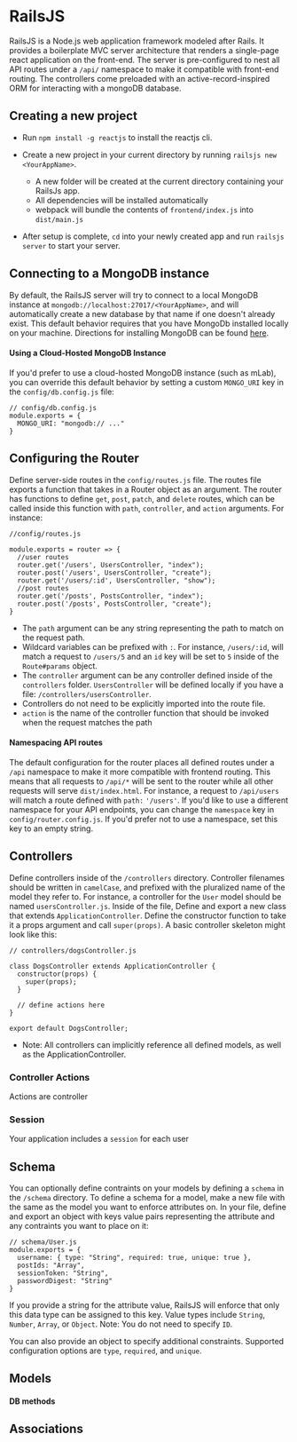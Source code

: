 # RailsJS
 RailsJS is a Node.js web application framework modeled after Rails. It provides a boilerplate MVC server architecture that renders a single-page react application on the front-end. The server is pre-configured to nest all API routes under a `/api/` namespace to make it compatible with front-end routing. The controllers come preloaded with an active-record-inspired ORM for interacting with a mongoDB database.

## Creating a new project
+ Run `npm install -g reactjs` to install the reactjs cli. 
+ Create a new project in your current directory by running `railsjs new <YourAppName>`.
  - A new folder will be created at the current directory containing your RailsJs app.
  - All dependencies will be installed automatically
  - webpack will bundle the contents of `frontend/index.js` into `dist/main.js`

+ After setup is complete, `cd` into your newly created app and run `railsjs server` to start your server.

## Connecting to a MongoDB instance
By default, the RailsJS server will try to connect to a local MongoDB instance at `mongodb://localhost:27017/<YourAppName>`, and will automatically create a new database by that name if one doesn't already exist. This default behavior requires that you have MongoDb installed locally on your machine. Directions for installing MongoDB can be found [here][MongoDB-Installation].

#### Using a Cloud-Hosted MongoDB Instance
If you'd prefer to use a cloud-hosted MongoDB instance (such as mLab), you can override this default behavior by setting a custom `MONGO_URI` key in the `config/db.config.js` file:

```JS
// config/db.config.js
module.exports = {
  MONGO_URI: "mongodb:// ..."
}
```

[MongoDB-Installation]:https://docs.mongodb.com/manual/installation/

## Configuring the Router
Define server-side routes in the `config/routes.js` file. The routes file exports a function that takes in a Router object as an argument. The router has functions to define `get`, `post`, `patch`, and `delete` routes, which can be called inside this function with `path`, `controller`, and `action` arguments. For instance:

```JS
//config/routes.js

module.exports = router => {
  //user routes
  router.get('/users', UsersController, "index");
  router.post('/users', UsersController, "create");
  router.get('/users/:id', UsersController, "show");
  //post routes
  router.get('/posts', PostsController, "index");
  router.post('/posts', PostsController, "create");
}
```
+ The `path` argument can be any string representing the path to match on the request path. 
+ Wildcard variables can be prefixed with `:`. For instance, `/users/:id`, will match a request to `/users/5` and an `id` key will be set to `5` inside of the `Route#params` object.
+ The `controller` argument can be any controller defined inside of the `controllers` folder. `UsersController` will be defined locally if you have a file: `/controllers/usersController`.
+ Controllers do not need to be explicitly imported into the route file.
+ `action` is the name of the controller function that should be invoked when the request matches the path

#### Namespacing API routes
The default configuration for the router places all defined routes under a `/api` namespace to make it more compatible with frontend routing. This means that all requests to `/api/*` will be sent to the router while all other requests will serve `dist/index.html`. 
For instance, a request to `/api/users` will match a route defined with `path:` `'/users'`.
If you'd like to use a different namespace for your API endpoints, you can change the `namespace` key in `config/router.config.js`. If you'd prefer not to use a namespace, set this key to an empty string.

## Controllers
Define controllers inside of the `/controllers` directory. Controller filenames should be written in `camelCase`, and prefixed with the pluralized name of the model they refer to. For instance, a controller for the `User` model should be named `usersController.js`. Inside of the file, Define and export a new class that extends `ApplicationController`. Define the constructor function to take it a props argument and call `super(props)`. A basic controller skeleton might look like this:

```JS
// controllers/dogsController.js

class DogsController extends ApplicationController {
  constructor(props) {
    super(props);
  }

  // define actions here
}

export default DogsController;
```

+ Note: All controllers can implicitly reference all defined models, as well as the ApplicationController.


### Controller Actions

Actions are controller

### Session
Your application includes a `session` for each user
####

## Schema
You can optionally define contraints on your models by defining a `schema` in the `/schema` directory. To define a schema for a model, make a new file with the same as the model you want to enforce attributes on. In your file, define and export an object with keys value pairs representing the attribute and any contraints you want to place on it:

```JS
// schema/User.js
module.exports = {
  username: { type: "String", required: true, unique: true },
  postIds: "Array",
  sessionToken: "String",
  passwordDigest: "String"
}
```

If you provide a string for the attribute value, RailsJS will enforce that only this data type can be assigned to this key. Value types include `String`, `Number`, `Array`, or `Object`.
Note: You do not need to specify `ID`.

You can also provide an object to specify additional constraints. Supported configuration options are `type`, `required`, and `unique`.

## Models

#### DB methods


## Associations


